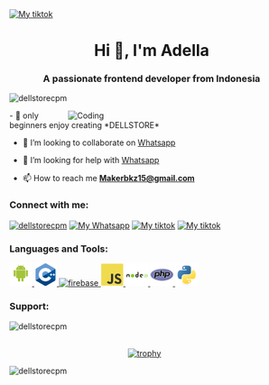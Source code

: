 <a href="https://github.com/dellstorecpm/" target="blank"><img align="center" src="https://im.ezgif.com/tmp/ezgif-1-b363a37ed2.gif" alt="My tiktok" height="500" width="500" /></a>
<h1 align="center">Hi 👋, I'm Adella</h1>
<h3 align="center">A passionate frontend developer from Indonesia</h3>

<p align="left"> <img src="https://komarev.com/ghpvc/?username=dellstorecpm&label=Profile%20views&color=0e75b6&style=flat" alt="dellstorecpm" /> </p>

<img align="right" alt="Coding" width="400" src="https://media.tenor.com/rePDfDWO3XoAAAAd/hacking.gif">
- 🔭 only beginners enjoy creating *DELLSTORE*

- 👯 I’m looking to collaborate on [Whatsapp](https://wa.me/+6285953890866)

- 🤝 I’m looking for help with [Whatsapp](https://wa.me/+6285953890866)

- 📫 How to reach me **Makerbkz15@gmail.com**

<h3 align="left">Connect with me:</h3>
<p align="left">
<a href="https://instagram.com/dellstorecpm" target="blank"><img align="center" src="https://media.tenor.com/aCp70-I4zIkAAAAC/instagram-logo.gif " alt="dellstorecpm" height="30" width="40" /></a>
<a href="https://wa.me/+6285953890866" target="blank"><img align="center" src="https://media.tenor.com/rZPzTbfYtC4AAAAM/whats-app.gif" alt="My Whatsapp" height="30" width="40" /></a>
<a href="https://www.tiktok.com/@dellstorecpm.id/" target="blank"><img align="center" src="https://i.pinimg.com/originals/77/97/19/7797190f0f3efd9d5b0b96963d97ed5a.gif" alt="My tiktok" height="30" width="40" /></a>
<a href="https://facebook.com/adelaparamayoga" target="blank"><img align="center" src="https://static.dezeen.com/uploads/2019/11/facebook-redesign_dezeen-sq.gif" alt="My tiktok" height="50" width="50" /></a>
</p>

<h3 align="left">Languages and Tools:</h3>
<p align="left"> <a href="https://developer.android.com" target="_blank" rel="noreferrer"> <img src="https://raw.githubusercontent.com/devicons/devicon/master/icons/android/android-original-wordmark.svg" alt="android" width="40" height="40"/> </a> <a href="https://www.w3schools.com/cpp/" target="_blank" rel="noreferrer"> <img src="https://raw.githubusercontent.com/devicons/devicon/master/icons/cplusplus/cplusplus-original.svg" alt="cplusplus" width="40" height="40"/> </a> <a href="https://firebase.google.com/" target="_blank" rel="noreferrer"> <img src="https://www.vectorlogo.zone/logos/firebase/firebase-icon.svg" alt="firebase" width="40" height="40"/> </a> <a href="https://developer.mozilla.org/en-US/docs/Web/JavaScript" target="_blank" rel="noreferrer"> <img src="https://raw.githubusercontent.com/devicons/devicon/master/icons/javascript/javascript-original.svg" alt="javascript" width="40" height="40"/> </a> <a href="https://nodejs.org" target="_blank" rel="noreferrer"> <img src="https://raw.githubusercontent.com/devicons/devicon/master/icons/nodejs/nodejs-original-wordmark.svg" alt="nodejs" width="40" height="40"/> </a> <a href="https://www.php.net" target="_blank" rel="noreferrer"> <img src="https://raw.githubusercontent.com/devicons/devicon/master/icons/php/php-original.svg" alt="php" width="40" height="40"/> </a> <a href="https://www.python.org" target="_blank" rel="noreferrer"> <img src="https://raw.githubusercontent.com/devicons/devicon/master/icons/python/python-original.svg" alt="python" width="40" height="40"/> </a> </p>


<h3 align="left">Support:</h3>
<p><a href="https://www.buymeacoffee.com/dellstorecpm"> <img align="left" src="https://cdn.buymeacoffee.com/buttons/v2/default-yellow.png" height="50" width="210" alt="dellstorecpm" /></a></p><br><br>

[![trophy](https://github-profile-trophy.vercel.app/?username=ryo-ma)](https://github.com/dellstorecpm/)
<p><img align="left" src="https://github-readme-stats.vercel.app/api/top-langs?username=ryo-ma&show_icons=true&locale=en&layout=compact" alt="dellstorecpm"(https://github.com/dellstorecpm/)/></p>

